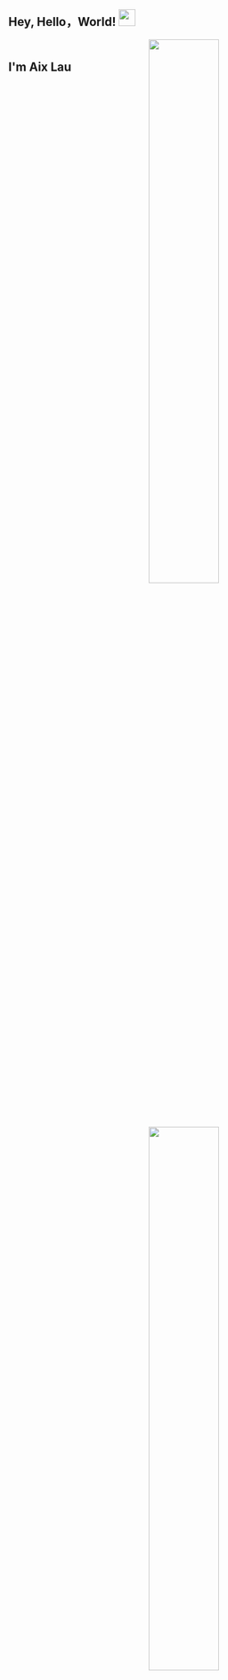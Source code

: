 ## Hey, Hello，World! <img src="https://user-images.githubusercontent.com/42378118/110234147-e3259600-7f4e-11eb-95be-0c4047144dea.gif" width="30"> 

[<img align="right" width="50%" src="https://github-readme-stats-ouuan.vercel.app/api?username=aiXlau&theme=dark&show_icons=true">](https://metrics.lecoq.io/aiXlau#gh-dark-mode-only)
[<img align="right" width="50%" src="https://github-readme-stats-ouuan.vercel.app/api?username=aiXlau&show_icons=true">](https://metrics.lecoq.io/aiXlau#gh-light-mode-only)
<h2 align="left">
  <br> I'm Aix Lau <br>
</h2> 
<h2 align="center">
    <img src="https://media.giphy.com/media/SWoSkN6DxTszqIKEqv/giphy.gif" alt="Coder GIF" width="500">
</h2> 
